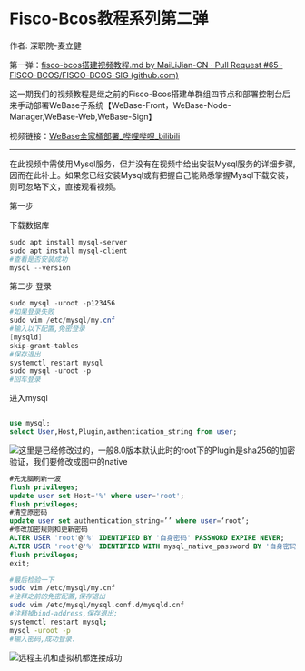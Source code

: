 # Fisco-Bcos教程系列第二弹

作者:	深职院-麦立健

第一弹：[fisco-bcos搭建视频教程.md by MaiLiJian-CN · Pull Request #65 · FISCO-BCOS/FISCO-BCOS-SIG (github.com)](https://github.com/FISCO-BCOS/FISCO-BCOS-SIG/pull/65)

这一期我们的视频教程是继之前的Fisco-Bcos搭建单群组四节点和部署控制台后来手动部署WeBase子系统【WeBase-Front，WeBase-Node-Manager,WeBase-Web,WeBase-Sign】

视频链接：[WeBase全家桶部署_哔哩哔哩_bilibili](https://www.bilibili.com/video/BV1AB4y1G7t9?vd_source=41e9aeb43a1f59237fe0dfb439c3c148)

------

在此视频中需使用Mysql服务，但并没有在视频中给出安装Mysql服务的详细步骤,因而在此补上。如果您已经安装Mysql或有把握自己能熟悉掌握Mysql下载安装，则可忽略下文，直接观看视频。

第一步

下载数据库

```powershell
sudo apt install mysql-server
sudo apt install mysql-client
#查看是否安装成功
mysql --version
```

第二步 登录

```powershell
sudo mysql -uroot -p123456
#如果登录失败
sudo vim /etc/mysql/my.cnf
#输入以下配置,免密登录
[mysqld]
skip-grant-tables
#保存退出
systemctl restart mysql
sudo mysql -uroot -p
#回车登录
```
进入mysql

```sql

use mysql;
select User,Host,Plugin,authentication_string from user;
```

![这里是已经修改过的，一般8.0版本默认此时的root下的Plugin是sha256的加密验证，我们要修改成图中的native](https://img-blog.csdnimg.cn/8a610a048979449b951dec18d731e207.png)

```sql
#先无脑刷新一波
flush privileges;
update user set Host='%' where user='root';
flush privileges;
#清空原密码
update user set authentication_string=’’ where user=‘root’;
#修改加密规则和更新密码
ALTER USER 'root'@'%' IDENTIFIED BY '自身密码' PASSWORD EXPIRE NEVER;
ALTER USER 'root'@'%' IDENTIFIED WITH mysql_native_password BY '自身密码';
flush privileges;
exit;
```

```bash
#最后检验一下
sudo vim /etc/mysql/my.cnf
#注释之前的免密配置,保存退出
sudo vim /etc/mysql/mysql.conf.d/mysqld.cnf
#注释掉bind-address,保存退出;
systemctl restart mysql;
mysql -uroot -p
#输入密码,成功登录.
```
![远程主机和虚拟机都连接成功](D:\administered\Documents\微服务学习\img\13390be83fa04b3887eda9e3ae2ca719.png)
